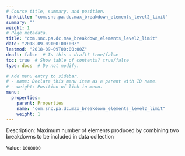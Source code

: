 ```yaml
---
# Course title, summary, and position.
linktitle: "com.snc.pa.dc.max_breakdown_elements_level2_limit"
summary: ""
weight: 1
# Page metadata.
title: "com.snc.pa.dc.max_breakdown_elements_level2_limit"
date: "2018-09-09T00:00:00Z"
lastmod: "2018-09-09T00:00:00Z"
draft: false  # Is this a draft? true/false
toc: true  # Show table of contents? true/false
type: docs  # Do not modify.

# Add menu entry to sidebar.
# - name: Declare this menu item as a parent with ID name.
# - weight: Position of link in menu.
menu:
  properties:
    parent: Properties
    name: "com.snc.pa.dc.max_breakdown_elements_level2_limit"
    weight: 1
---
```


Description: Maximum number of elements produced by combining two breakdowns to be included in data collection


Value: `1000000`